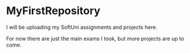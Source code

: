 # MyFirstRepository
I will be uploading my SoftUni assignments and projects here. 

For now there are just the main exams I took, but more projects are up to come. 

